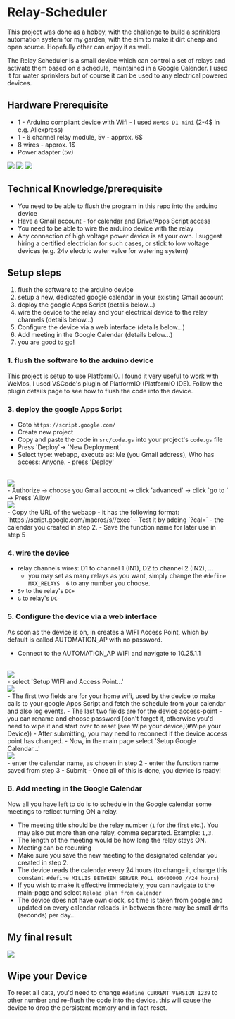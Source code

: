 # Relay-Scheduler

This project was done as a hobby, with the challenge to build a sprinklers automation system for my garden, with the aim to make it dirt cheap and open source.
Hopefully other can enjoy it as well.

The Relay Scheduler is a small device which can control a set of relays and activate them based on a schedule, maintained in a Google Calender.
I used it for water sprinklers but of course it can be used to any electrical powered devices.

## Hardware Prerequisite
- 1 - Arduino compliant device with Wifi - I used `WeMos D1 mini` (2-4$  in e.g. Aliexpress) 
- 1 - 6 channel relay module, 5v - approx. 6$
- 8 wires - approx. 1$
- Power adapter (5v)

<img src="media/wemos-d1-mini.png"/>
<img src="media/relay.png"/>
<img src="media/wires.png"/>


## Technical Knowledge/prerequisite 
- You need to be able to flush the program in this repo into the arduino device
- Have a Gmail account - for calendar and Drive/Apps Script access
- You need to be able to wire the arduino device with the relay
- Any connection of high voltage power device is at your own. I suggest hiring a certified electrician for such cases, or stick to low voltage devices (e.g. 24v electric water valve for watering system)

## Setup steps
1. flush the software to the arduino device
2. setup a new, dedicated google calendar in your existing Gmail account
3. deploy the google Apps Script (details below...)
4. wire the device to the relay and your electrical device to the relay channels (details below...)
5. Configure the device via a web interface (details below...)
6. Add meeting in the Google Calendar (details below...)
6. you are good to go!

### 1. flush the software to the arduino device
This project is setup to use PlatformIO. I found it very useful to work with WeMos, I used VSCode's plugin of PlatformIO (PlatformIO IDE). Follow the plugin details page to see how to flush the code into the device.

### 3. deploy the google Apps Script
- Goto `https://script.google.com/`
- Create new project
- Copy and paste the code in `src/code.gs` into your project's `code.gs` file
- Press 'Deploy'-> 'New Deployment'
- Select type: webapp, execute as: Me (you Gmail address), Who has access: Anyone. - press 'Deploy'
<br/>
<img src="media/deploy.png"/>
<br/>
- Authorize -> choose you Gmail account -> click 'advanced' -> click `go to <your project name>` -> Press 'Allow'
<br/>
<img src="media/trust.png"/>
<br/>
- Copy the URL of the webapp - it has the following format: `https://script.google.com/macros/s/<function-name>/exec`
- Test it by adding `?cal=<calendar name>` - the calendar you created in step 2.
- Save the function name for later use in step 5


### 4. wire the device
- relay channels wires: D1 to channel 1 (IN1), D2 to channel 2 (IN2), ...
  - you may set as many relays as you want, simply change the `#define MAX_RELAYS  6` to any number you choose.
- `5v` to the relay's `DC+`
- `G` to relay's `DC-`

### 5. Configure the device via a web interface 
As soon as the device is on, in creates a WIFI Access Point, which by default is called AUTOMATION_AP with no password.
- Connect to the AUTOMATION_AP WIFI and navigate to 10.25.1.1
<br/>
<img src="media/main-page.png"/>
<br/>
- select 'Setup WIFI and Access Point...'
  <br/>
  <img src="media/setup-wifi.png"/>
  <br/>
  - The first two fields are for your home wifi, used by the  device to make calls to your google Apps Script and fetch the schedule from your calendar and also log events.
  - The last two fields are for the device access-point - you can rename and choose password (don't forget it, otherwise you'd need to wipe it and start over to reset [see Wipe your device](#Wipe your Device))
  - After submitting, you may need to reconnect if the device access point has changed.
- Now, in the main page select 'Setup Google Calendar...'
  <br/>
  <img src="media/setup-calendar.png"/>
  <br/>
  - enter the calendar name, as chosen in step 2
  - enter the function name saved from step 3
  - Submit
- Once all of this is done, you device is ready! 

### 6. Add meeting in the Google Calendar
Now all you have left to do is to schedule in the Google calendar some meetings to reflect turning ON a relay.

- The meeting title should be the relay number (`1` for the first etc.). You may also put more than one relay, comma separated. Example: `1,3`.
- The length of the meeting would be how long the relay stays ON.
- Meeting can be recurring
- Make sure you save the new meeting to the designated calendar you created in step 2. 
- The device reads the calendar every 24 hours (to change it, change this constant: `#define MILLIS_BETWEEN_SERVER_POLL 86400000 //24 hours`)
- If you wish to make it effective immediately, you can navigate to the main-page and select `Reload plan from calender`
- The device does not have own clock, so time is taken from google and updated on every calendar reloads. in between there may be small drifts (seconds) per day...



## My final result
<img src="media/final-product.jpeg"/>


## Wipe your Device
To reset all data, you'd need to change `#define CURRENT_VERSION 1239` to other number and re-flush the code into the device. this will cause the device to drop the persistent memory and in fact reset.